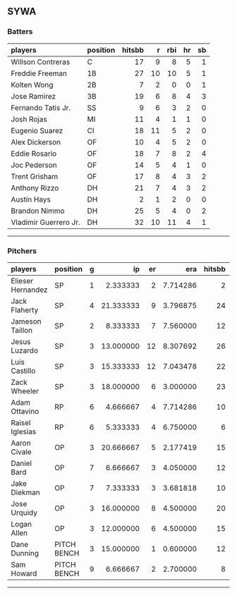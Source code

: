 ## SYWA

### Batters

 
|players               |position | hitsbb|  r| rbi| hr| sb| 
|:---------------------|:--------|------:|--:|---:|--:|--:| 
|Willson Contreras     |C        |     17|  9|   8|  5|  1| 
|Freddie Freeman       |1B       |     27| 10|  10|  5|  1| 
|Kolten Wong           |2B       |      7|  2|   0|  0|  1| 
|Jose Ramirez          |3B       |     19|  6|   8|  4|  3| 
|Fernando Tatis Jr.    |SS       |      9|  6|   3|  2|  0| 
|Josh Rojas            |MI       |     11|  4|   1|  1|  0| 
|Eugenio Suarez        |CI       |     18| 11|   5|  2|  0| 
|Alex Dickerson        |OF       |     10|  4|   5|  2|  0| 
|Eddie Rosario         |OF       |     18|  7|   8|  2|  4| 
|Joc Pederson          |OF       |     14|  5|   4|  1|  0| 
|Trent Grisham         |OF       |     17|  8|   4|  3|  2| 
|Anthony Rizzo         |DH       |     21|  7|   4|  3|  2| 
|Austin Hays           |DH       |      2|  1|   2|  0|  0| 
|Brandon Nimmo         |DH       |     25|  5|   4|  0|  2| 
|Vladimir Guerrero Jr. |DH       |     32| 10|  11|  4|  1| 


* * *

### Pitchers

 
|players           |position    |  g|        ip| er|      era| hitsbb|      whip| so|  w| sv| 
|:-----------------|:-----------|--:|---------:|--:|--------:|------:|---------:|--:|--:|--:| 
|Elieser Hernandez |SP          |  1|  2.333333|  2| 7.714286|      2| 0.8571429|  3|  0|  0| 
|Jack Flaherty     |SP          |  4| 21.333333|  9| 3.796875|     24| 1.1250000| 21|  3|  0| 
|Jameson Taillon   |SP          |  2|  8.333333|  7| 7.560000|     12| 1.4400000| 10|  0|  0| 
|Jesus Luzardo     |SP          |  3| 13.000000| 12| 8.307692|     26| 2.0000000| 15|  0|  0| 
|Luis Castillo     |SP          |  3| 15.333333| 12| 7.043478|     22| 1.4347826| 12|  1|  0| 
|Zack Wheeler      |SP          |  3| 18.000000|  6| 3.000000|     23| 1.2777778| 20|  1|  0| 
|Adam Ottavino     |RP          |  6|  4.666667|  4| 7.714286|     10| 2.1428571|  8|  2|  0| 
|Raisel Iglesias   |RP          |  6|  5.333333|  4| 6.750000|      6| 1.1250000| 11|  1|  2| 
|Aaron Civale      |OP          |  3| 20.666667|  5| 2.177419|     15| 0.7258065| 16|  3|  0| 
|Daniel Bard       |OP          |  7|  6.666667|  3| 4.050000|     12| 1.8000000| 11|  0|  2| 
|Jake Diekman      |OP          |  7|  7.333333|  3| 3.681818|     10| 1.3636364|  9|  0|  0| 
|Jose Urquidy      |OP          |  3| 16.000000|  8| 4.500000|     20| 1.2500000| 19|  0|  0| 
|Logan Allen       |OP          |  3| 12.000000|  6| 4.500000|     15| 1.2500000| 10|  1|  0| 
|Dane Dunning      |PITCH BENCH |  3| 15.000000|  1| 0.600000|     12| 0.8000000| 16|  1|  0| 
|Sam Howard        |PITCH BENCH |  9|  6.666667|  2| 2.700000|      8| 1.2000000|  9|  1|  0| 


* * *


